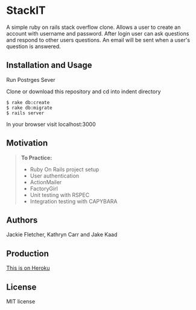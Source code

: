 StackIT
==============

A simple ruby on rails stack overflow clone. Allows a user to create an account with username and password. After login user can ask questions and respond to other users questions. An email will be sent when a user's question is answered.

Installation and Usage
------------
Run Postrges Sever

Clone or download this repository and cd into indent directory

```
$ rake db:create
$ rake db:migrate
$ rails server
```

In your browser visit localhost:3000

Motivation
--------
> **To Practice:**
>- Ruby On Rails project setup
>- User authentication
>- ActionMailer
>- FactoryGirl
>- Unit testing with RSPEC
>- Integration testing with CAPYBARA

Authors
------

Jackie Fletcher, Kathryn Carr and Jake Kaad

Production
--------
<a href='https://young-sands-3090.herokuapp.com'>This is on Heroku</a>

License
-------

MIT license
